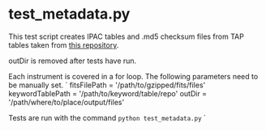 # test_metadata.py

This test script creates IPAC tables and .md5 checksum files from TAP tables taken from [this repository](https://github.com/KeckObservatoryArchive/KeywordTables).

outDir is removed after tests have run.

Each instrument is covered in a for loop. The following parameters need to be manually set.
`
fitsFilePath = '/path/to/gzipped/fits/files'
keywordTablePath = '/path/to/keyword/table/repo'
outDir = '/path/where/to/place/output/files'

Tests are run with the command
`
python test_metadata.py
`
`




